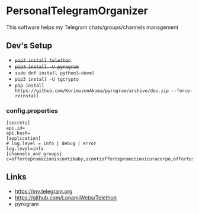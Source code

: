 # PersonalTelegramOrganizer

This software helps my Telegram chats/groups/channels management

## Dev's Setup

+ ~~```pip3 install telethon```~~
+ ~~```pip3 install -U pyrogram```~~
+ ```sudo dnf install python3-devel```
+ ```pip3 install -U tgcrypto```
+ ```pip install https://github.com/KurimuzonAkuma/pyrogram/archive/dev.zip --force-reinstall```

### config.properties

```
[secrets]
api.id=
api.hash=
[application]
# log.level = info | debug | error
log.level=info
[channels_and_groups]
c=offertepromozioniscontibaby,scontioffertepromozionicuracorpo,offertescontipromozionielettro,schedevideooffertepromozioni,liberioltre,cascorossoclub,cascorossoit,MotoGPnotizie,salottoprogrammatori,lucasalvadoricommunity,ptkdev_support_italian,entropyforlife,ClubWallapop,buscapiso,we_are_devs,circolettodevs,developerslifechannel,SteamDeckPortatil,pyrogramchat,trabajaenbarcelona,rybikESP,albertonaska,newfriendsinbarcelonaaa,r_linuxmemes,moteros_bmw,salidasmotobarcelona,BarcelonaPisos,salidasmotobarcelona,BarcelonaPisos,moteros_bmw
```

## Links

+ https://my.telegram.org
+ https://github.com/LonamiWebs/Telethon
+ pyrogram
